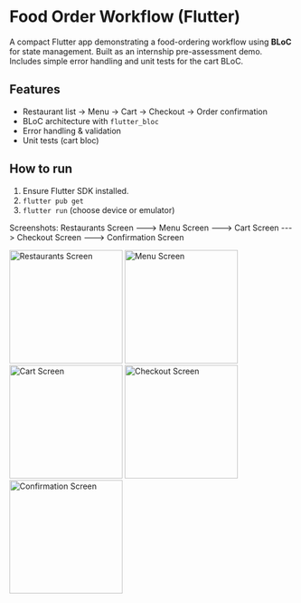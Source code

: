 # Food Order Workflow (Flutter)

A compact Flutter app demonstrating a food-ordering workflow using **BLoC** for state management. Built as an internship pre-assessment demo. Includes simple error handling and unit tests for the cart BLoC.

## Features
- Restaurant list → Menu → Cart → Checkout → Order confirmation
- BLoC architecture with `flutter_bloc`
- Error handling & validation
- Unit tests (cart bloc)

## How to run
1. Ensure Flutter SDK installed.
2. `flutter pub get`
3. `flutter run` (choose device or emulator)


Screenshots:
Restaurants Screen  ---> Menu Screen  --->  Cart Screen  --->  Checkout Screen  --->  Confirmation Screen

<img src="https://github.com/user-attachments/assets/b3079126-2d58-484b-bbb6-1f70bddf0f9a" alt="Restaurants Screen" width="200">    <img src="https://github.com/user-attachments/assets/8986de5c-6e6b-48d5-a783-db796668957a" alt="Menu Screen" width="200">    <img src="https://github.com/user-attachments/assets/c051eddd-c602-4cfd-8d8c-116de08159d6" alt="Cart Screen" width="200">    <img src="https://github.com/user-attachments/assets/965b2478-7c93-482e-a455-147ce72df962" alt="Checkout Screen" width="200">    <img src="https://github.com/user-attachments/assets/bf28dbac-fdaa-478c-a289-e1d3ec4fc67b" alt="Confirmation Screen" width="200">
